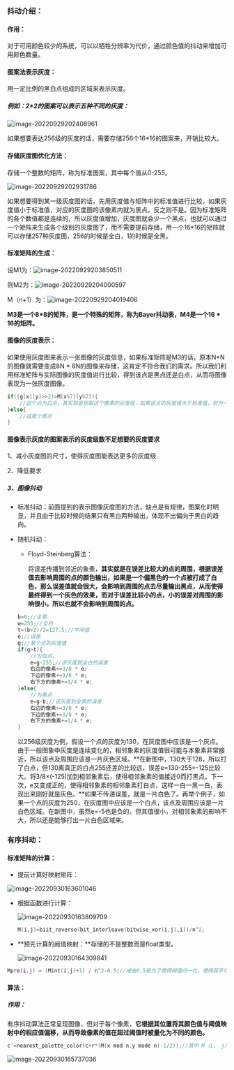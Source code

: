 ### 抖动介绍：

#### 作用：

 对于可用颜色较少的系统，可以以牺牲分辨率为代价，通过颜色值的抖动来增加可用颜色数量。

#### 图案法表示灰度：

用一定比例的黑白点组成的区域来表示灰度。

##### 例如：2*2的图案可以表示五种不同的灰度：

![image-20220929202408961](C:\Users\huangxuemei\AppData\Roaming\Typora\typora-user-images\image-20220929202408961.png)

如果想要表达256级的灰度的话，需要存储256个16*16的图案来，开销比较大。

#### 存储灰度图优化方法：

存储一个整数的矩阵，称为标准图案，其中每个值从0-255。

![image-20220929202931786](C:\Users\huangxuemei\AppData\Roaming\Typora\typora-user-images\image-20220929202931786.png)

如果想要得到某一级灰度图的话，先用灰度值与矩阵中的标准值进行比较，如果灰度值小于标准值，对应的灰度图的该像素内就为黑点，反之则不是。因为标准矩阵的各个数值都是连续的，所以灰度值增加，灰度图就会少一个黑点，也就可以通过一个矩阵来生成各个级别的灰度图了，而不需要提前存储，用一个16*16的矩阵就可以存储257种灰度图，256的时候是全白，1的时候是全黑。

#### 标准矩阵的生成：

设M1为：![image-20220929203850511](C:\Users\huangxuemei\AppData\Roaming\Typora\typora-user-images\image-20220929203850511.png)

则M2为：![image-20220929204000597](C:\Users\huangxuemei\AppData\Roaming\Typora\typora-user-images\image-20220929204000597.png)

M（n+1）为：![image-20220929204019406](C:\Users\huangxuemei\AppData\Roaming\Typora\typora-user-images\image-20220929204019406.png)

**M3是一个8*8的矩阵，是一个特殊的矩阵，称为Bayer抖动表，M4是一个16 * 16的矩阵。**

#### 图像的灰度表示：

如果使用灰度图来表示一张图像的灰度信息，如果标准矩阵是M3的话，原本N*N的图像就需要变成8N * 8N的图像来存储，这肯定不符合我们的需求。所以我们利用标准矩阵与实际图像的灰度值进行比较，得到该点是黑点还是白点，从而将图像表现为一张灰度图像。

```c++
if((g[x][y]>>2)>M[x%7][y%7]){
    //这个点为白点，其实就是获取这个像素的灰度值，如果该点的灰度值大于标准值，则为一个白点
}else{
    //这是个黑点
}
```

#### 图像表示灰度的图案表示的灰度级数不足想要的灰度要求

1、减小灰度图的尺寸，使得灰度图能表达更多的灰度级

2、降低要求

##### 3、图像抖动

- 标准抖动：前面提到的表示图像灰度图的方法，缺点是有规律，图案化时明显，并且由于比较时候的结果只有黑白两种输出，体现不出偏向于黑白的趋向。

- 随机抖动：

  - Floyd-Steinberg算法：

    将误差传播到邻近的象素，**其实就是在误差比较大的点的周围，根据误差值去影响周围的点的颜色输出，如果是一个偏黑色的一个点被打成了白色，那么误差值就会很大，会影响到周围的点去尽量输出黑点，从而使得最终得到一个灰色的效果，而对于误差比较小的点，小的误差对周围的影响很小，所以也就不会影响到周围的点。**

  ```c++
  b=0;//全黑
  w=255;//全白
  t=(b+2)/2=127.5;//中间值
  e;//误差
  g;//某个点的灰度值
  if(g>t){
      //为白点，
      e=g-255;//该灰度到全白的误差
      右边的像素+=3/8 * e;
      下边的像素+=3/8 * e;
      右下方的像素+=1/4 * e;
  }else{
      //为黑点
      e=g-b;//该灰度到全黑的误差
      右边的像素+=3/8 * e;
      下边的像素+=3/8 * e;
      右下方的像素+=1/4 * e;
  }
  ```

  以256级灰度为例，假设一个点的灰度为130，在灰度图中应该是一个灰点。由于一般图象中灰度是连续变化的，相邻象素的灰度值很可能与本象素非常接近，所以该点及周围应该是一片灰色区域。**在新图中，130大于128，所以打了白点，但130离真正的白点255还差的比较远，误差e=130-255=-125比较大。将3/8×(-125)加到相邻象素后，使得相邻象素的值接近0而打黑点。下一次，e又变成正的，使得相邻象素的相邻象素打白点，这样一白一黑一白，表现出来刚好就是灰色。**如果不传递误差，就是一片白色了。再举个例子，如果一个点的灰度为250，在灰度图中应该是一个白点，该点及周围应该是一片白色区域。在新图中，虽然e=-5也是负的，但其值很小，对相邻象素的影响不大，所以还是能够打出一片白色区域来。

### 有序抖动：

#### 标准矩阵的计算：

- 提前计算好映射矩阵：

![image-20220930163601046](C:\Users\huangxuemei\AppData\Roaming\Typora\typora-user-images\image-20220930163601046.png)

- 根据函数进行计算：

  ![image-20220930163809709](C:\Users\huangxuemei\AppData\Roaming\Typora\typora-user-images\image-20220930163809709.png)

  ```c++
  M(i,j)=biit_reverse(bit_interleave(bitwise_xor(i,j),i))/n^2;
  ```

  

- **预先计算的阙值映射：**存储的不是整数而是float类型。

  ![image-20220930164309841](C:\Users\huangxuemei\AppData\Roaming\Typora\typora-user-images\image-20220930164309841.png)

```c++
Mpre(i,j) = (Mint(i,j)+1) / n^2-0.5;//减去0.5是为了使得阙值归一化，使得其平均化为0
```

#### 算法：

##### 作用：

有序抖动算法正常呈现图像，但对于每个像素，**它根据其位置将其颜色值与阈值映射中的相应值偏移，从而导致像素的值在超过阈值时被量化为不同的颜色。**

```c++
c′=nearest_palette_color(c+r*(M(x mod n,y mode n)-1/2));//其中 M（i， j） 是第 i 行和第 j 列上的阈值映射，c′ 是变换后的颜色，r 是颜色空间中的散布量。假设RGB调色板具有23N均匀距离的颜色，其中每种颜色（红色，绿色和蓝色值的三重）由从0到255的八位字节表示，通常会选择r~255/n,（1⁄2 再次是归一化项)。
```

![image-20220930165737036](C:\Users\huangxuemei\AppData\Roaming\Typora\typora-user-images\image-20220930165737036.png)
